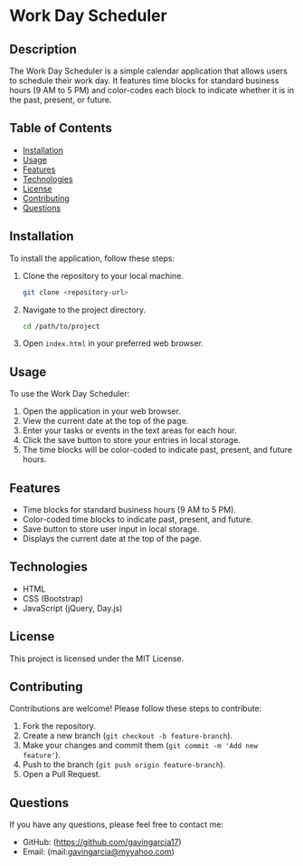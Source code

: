 # Work Day Scheduler

## Description

The Work Day Scheduler is a simple calendar application that allows users to schedule their work day. It features time blocks for standard business hours (9 AM to 5 PM) and color-codes each block to indicate whether it is in the past, present, or future.

## Table of Contents

- [Installation](#installation)
- [Usage](#usage)
- [Features](#features)
- [Technologies](#technologies)
- [License](#license)
- [Contributing](#contributing)
- [Questions](#questions)

## Installation

To install the application, follow these steps:

1. Clone the repository to your local machine.
   ```bash
   git clone <repository-url>
   ```
2. Navigate to the project directory.
   ```bash
   cd /path/to/project
   ```
3. Open `index.html` in your preferred web browser.

## Usage

To use the Work Day Scheduler:

1. Open the application in your web browser.
2. View the current date at the top of the page.
3. Enter your tasks or events in the text areas for each hour.
4. Click the save button to store your entries in local storage.
5. The time blocks will be color-coded to indicate past, present, and future hours.

## Features

- Time blocks for standard business hours (9 AM to 5 PM).
- Color-coded time blocks to indicate past, present, and future.
- Save button to store user input in local storage.
- Displays the current date at the top of the page.

## Technologies

- HTML
- CSS (Bootstrap)
- JavaScript (jQuery, Day.js)

## License

This project is licensed under the MIT License.

## Contributing

Contributions are welcome! Please follow these steps to contribute:

1. Fork the repository.
2. Create a new branch (`git checkout -b feature-branch`).
3. Make your changes and commit them (`git commit -m 'Add new feature'`).
4. Push to the branch (`git push origin feature-branch`).
5. Open a Pull Request.

## Questions

If you have any questions, please feel free to contact me:

- GitHub: (https://github.com/gavingarcia17)
- Email: (mail:gavingarcia@myyahoo.com)
